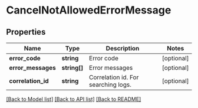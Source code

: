 # CancelNotAllowedErrorMessage

## Properties
Name | Type | Description | Notes
------------ | ------------- | ------------- | -------------
**error_code** | **string** | Error code | [optional] 
**error_messages** | **string[]** | Error messages | [optional] 
**correlation_id** | **string** | Correlation id. For searching logs. | [optional] 

[[Back to Model list]](../README.md#documentation-for-models) [[Back to API list]](../README.md#documentation-for-api-endpoints) [[Back to README]](../README.md)


